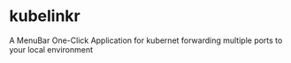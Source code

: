# kubelinkr
A MenuBar One-Click Application for kubernet forwarding multiple ports to your local environment
